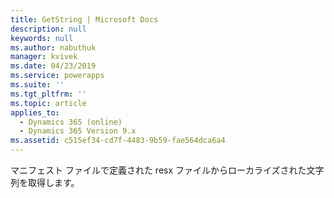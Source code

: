 ```yaml
---
title: GetString | Microsoft Docs
description: null
keywords: null
ms.author: nabuthuk
manager: kvivek
ms.date: 04/23/2019
ms.service: powerapps
ms.suite: ''
ms.tgt_pltfrm: ''
ms.topic: article
applies_to:
  - Dynamics 365 (online)
  - Dynamics 365 Version 9.x
ms.assetid: c515ef34-cd7f-4483-9b59-fae564dca6a4
---
```


マニフェスト ファイルで定義された resx ファイルからローカライズされた文字列を取得します。
